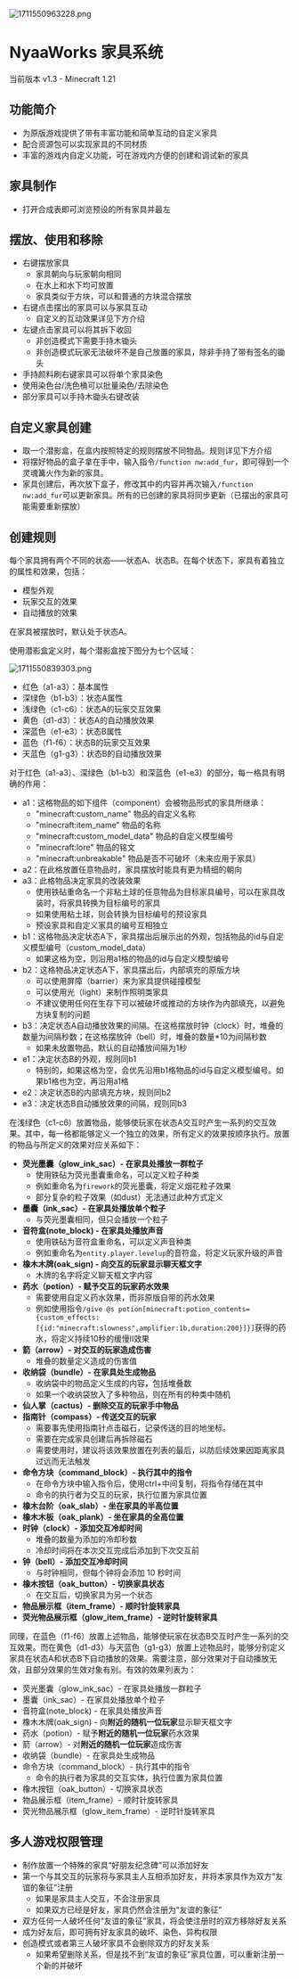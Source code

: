 ![1711550963228.png](https://global.cdn.mikupics.cn/2024/03/27/660431f51e9ab.png)

# NyaaWorks 家具系统

当前版本 v1.3 - Minecraft 1.21

## 功能简介

- 为原版游戏提供了带有丰富功能和简单互动的自定义家具
- 配合资源包可以实现家具的不同材质
- 丰富的游戏内自定义功能，可在游戏内方便的创建和调试新的家具

## 家具制作

- 打开合成表即可浏览预设的所有家具并最左

## 摆放、使用和移除

- 右键摆放家具
    - 家具朝向与玩家朝向相同
    - 在水上和水下均可放置
    - 家具类似于方块，可以和普通的方块混合摆放
- 右键点击摆出的家具可以与家具互动
    - 自定义的互动效果详见下方介绍
- 左键点击家具可以将其拆下收回
    - 非创造模式下需要手持木锄头
    - 非创造模式玩家无法破坏不是自己放置的家具，除非手持了带有签名的锄头
- 手持颜料刷右键家具可以将单个家具染色
- 使用染色台/洗色桶可以批量染色/去除染色
- 部分家具可以手持木锄头右键改装

## 自定义家具创建

- 取一个潜影盒，在盒内按照特定的规则摆放不同物品。规则详见下方介绍
- 将摆好物品的盒子拿在手中，输入指令`/function nw:add_fur`，即可得到一个灵魂篝火作为新的家具。
- 家具创建后，再次放下盒子，修改其中的内容并再次输入`/function nw:add_fur`可以更新家具。所有的已创建的家具将同步更新（已摆出的家具可能需要重新摆放）

## 创建规则

每个家具拥有两个不同的状态——状态A、状态B。在每个状态下，家具有着独立的属性和效果，包括：

- 模型外观
- 玩家交互的效果
- 自动播放的效果

在家具被摆放时，默认处于状态A。

使用潜影盒定义时，每个潜影盒按下图分为七个区域：

![1711550839303.png](https://global.cdn.mikupics.cn/2024/03/27/66043179b89a7.png)

- 红色（a1-a3）：基本属性
- 深绿色（b1-b3）：状态A属性
- 浅绿色（c1-c6）：状态A的玩家交互效果
- 黄色（d1-d3）：状态A的自动播放效果
- 深蓝色（e1-e3）：状态B属性
- 蓝色（f1-f6）：状态B的玩家交互效果
- 天蓝色（g1-g3）：状态B的自动播放效果

对于红色（a1-a3）、深绿色（b1-b3）和深蓝色（e1-e3）的部分，每一格具有明确的作用：

- a1：这格物品的如下组件（component）会被物品形式的家具所继承：
    - "minecraft:custom_name" 物品的自定义名称
    - "minecraft:item_name" 物品的名称
    - "minecraft:custom_model_data" 物品的自定义模型编号
    - "minecraft:lore" 物品的铭文
    - "minecraft:unbreakable" 物品是否不可破坏（未来应用于家具）
- a2：在此格放置任意物品时，家具摆放时能具有更为精细的朝向
- a3：此格物品决定家具的改装效果
    - 使用铁砧重命名一个非粘土球的任意物品为目标家具编号，可以在家具改装时，将家具转换为目标编号的家具
    - 如果使用粘土球，则会转换为目标编号的预设家具
    - 预设家具和自定义家具的编号互相独立
- b1：这格物品决定状态A下，家具摆出后展示出的外观，包括物品的id与自定义模型编号（custom_model_data）
    - 如果这格为空，则沿用a1格的物品的id与自定义模型编号
- b2：这格物品决定状态A下，家具摆出后，内部填充的原版方块
    - 可以使用屏障（barrier）来为家具提供碰撞模型
    - 可以使用光（light）来制作照明类家具
    - 不建议使用任何在生存下可以被破坏或推动的方块作为内部填充，以避免方块复制的问题
- b3：决定状态A自动播放效果的间隔。在这格摆放时钟（clock）时，堆叠的数量为间隔秒数；在这格摆放钟（bell）时，堆叠的数量*10为间隔秒数
    - 如果未放置物品，默认的自动播放间隔为1秒
- e1：决定状态B的外观，规则同b1
    - 特别的，如果这格为空，会优先沿用b1格物品的id与自定义模型编号。如果b1格也为空，再沿用a1格
- e2：决定状态B的内部填充方块，规则同b2
- e3：决定状态B自动播放效果的间隔，规则同b3

在浅绿色（c1-c6）放置物品，能够使玩家在状态A交互时产生一系列的交互效果。其中，每一格都能够定义一个独立的效果，所有定义的效果按顺序执行。放置的物品与所定义的效果对应关系如下：

- **荧光墨囊（glow_ink_sac）- 在家具处播放一群粒子**
    - 使用铁砧为荧光墨囊重命名，可以定义粒子种类
    - 例如重命名为`firework`的荧光墨囊，将定义烟花粒子效果
    - 部分复杂的粒子效果（如dust）无法通过此种方式定义
- **墨囊（ink_sac）- 在家具处播放单个粒子**
    - 与荧光墨囊相同，但只会播放一个粒子
- **音符盒(note_block) - 在家具处播放声音**
    - 使用铁砧为音符盒重命名，可以定义声音种类
    - 例如重命名为`entity.player.levelup`的音符盒，将定义玩家升级的声音
- **橡木木牌(oak_sign) - 向交互的玩家显示聊天框文字**
    - 木牌的名字将定义聊天框文字内容
- **药水（potion）- 赋予交互的玩家药水效果**
    - 需要使用自定义药水效果，而非原版自带的药水效果
    - 例如使用指令`/give @s potion[minecraft:potion_contents={custom_effects:[{id:"minecraft:slowness",amplifier:1b,duration:200}]}]`获得的药水，将定义持续10秒的缓慢II效果
- **箭（arrow）- 对交互的玩家造成伤害**
    - 堆叠的数量定义造成的伤害值
- **收纳袋（bundle）- 在家具处生成物品**
    - 收纳袋中的物品定义生成的内容，包括堆叠数
    - 如果一个收纳袋放入了多种物品，则在所有的种类中随机
- **仙人掌（cactus）- 删除交互的玩家手中物品**
- **指南针（compass）- 传送交互的玩家**
    - 需要事先使用指南针点击磁石，记录传送的目的地坐标。
    - 需要在完成家具创建后再拆除磁石
    - 需要使用时，建议将该效果放置在列表的最后，以防后续效果因距离家具过远而无法触发
- **命令方块（command_block）- 执行其中的指令**
    - 在命令方块中输入指令后，使用ctrl+中间复制，将指令存储在其中
    - 命令的执行者为交互的玩家，执行位置为家具位置
- **橡木台阶（oak_slab）- 坐在家具的半高位置**
- **橡木木板（oak_plank）- 坐在家具的全高位置**
- **时钟（clock）- 添加交互冷却时间**
    - 堆叠的数量为添加的冷却秒数
    - 冷却时间将在本次交互完成后添加到下次交互前
- **钟（bell）- 添加交互冷却时间**
    - 与时钟相同，但每个钟将会添加 10 秒时间
- **橡木按钮（oak_button）- 切换家具状态**
    - 在交互后，切换家具为另一个状态
- **物品展示框（item_frame）-  顺时针旋转家具**
- **荧光物品展示框（glow_item_frame）- 逆时针旋转家具**

同理，在蓝色（f1-f6）放置上述物品，能够使玩家在状态B交互时产生一系列的交互效果。而在黄色（d1-d3）与天蓝色（g1-g3）放置上述物品时，能够分别定义家具在状态A和状态B下自动播放的效果。需要注意，部分效果对于自动播放无效，且部分效果的生效对象有别。有效的效果列表为：

- 荧光墨囊（glow_ink_sac）- 在家具处播放一群粒子
- 墨囊（ink_sac）- 在家具处播放单个粒子
- 音符盒(note_block) - 在家具处播放声音
- 橡木木牌(oak_sign) - 向**附近的随机一位玩家**显示聊天框文字
- 药水（potion）- 赋予**附近的随机一位玩家**药水效果
- 箭（arrow）- 对**附近的随机一位玩家**造成伤害
- 收纳袋（bundle）- 在家具处生成物品
- 命令方块（command_block）- 执行其中的指令
    - 命令的执行者为家具的交互实体，执行位置为家具位置
- 橡木按钮（oak_button）- 切换家具状态
- 物品展示框（item_frame）-  顺时针旋转家具
- 荧光物品展示框（glow_item_frame）- 逆时针旋转家具

## 多人游戏权限管理

- 制作放置一个特殊的家具“好朋友纪念碑”可以添加好友
- 第一个与其交互的玩家将与家具主人互相添加好友，并将本家具作为双方“友谊的象征”注册
    - 如果是家具主人交互，不会注册家具
    - 如果双方已经是好友，家具仍然会注册为“友谊的象征”
- 双方任何一人破坏任何“友谊的象征”家具，将会使注册时的双方移除好友关系
- 成为好友后，即可拥有好友家具的破坏、染色、异构权限
- 创造模式或者第三人破坏家具不会删除双方的好友关系
    - 如果希望删除关系，但是找不到“友谊的象征”家具位置，可以重新注册一个新的并破坏